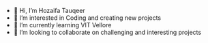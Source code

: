 - 👋 Hi, I’m Hozaifa Tauqeer
- 👀 I’m interested in Coding and creating new projects
- 🌱 I’m currently learning VIT Vellore
- 💞️ I’m looking to collaborate on challenging and interesting projects

<!---
Hozaifa-Tauqeer/Hozaifa-Tauqeer is a ✨ special ✨ repository because its `README.md` (this file) appears on your GitHub profile.
You can click the Preview link to take a look at your changes.
--->
